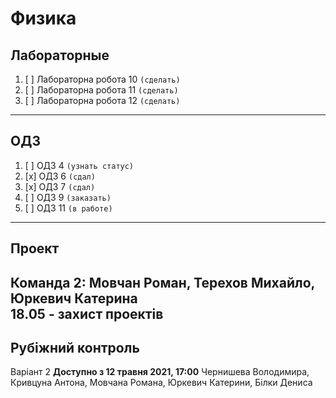 # Физика

##  Лабораторные

1. [ ] Лабораторна робота 10 `(сделать)`
1. [ ] Лабораторна робота 11 `(сделать)`
1. [ ] Лабораторна робота 12 `(сделать)`
---

##  ОДЗ

1. [ ] ОДЗ 4 `(узнать статус)`
1. [x] ОДЗ 6 `(сдал)`
1. [x] ОДЗ 7 `(сдал)`
1. [ ] ОДЗ 9 `(заказать)`
1. [ ] ОДЗ 11 `(в работе)`
---

## Проект 

Команда 2: Мовчан Роман, Терехов Михайло, Юркевич Катерина   
**18.05** - захист проектів
---
## Рубіжний контроль
Варіант 2
**Доступно з 12 травня 2021, 17:00**
Чернишева Володимира, Кривцуна Антона, Мовчана Романа, Юркевич Катерини, Білки Дениса
